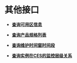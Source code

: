 # 其他接口<a name="kafka-api-190605002"></a>

-   **[查询可用区信息](V1接口查询可用区信息.md)**  

-   **[查询产品规格列表](V1接口查询产品规格列表.md)**  

-   **[查询维护时间窗时间段](V1接口查询维护时间窗时间段.md)**  

-   **[查询实例在CES的监控层级关系](V1接口查询实例在CES的监控层级关系.md)**  


